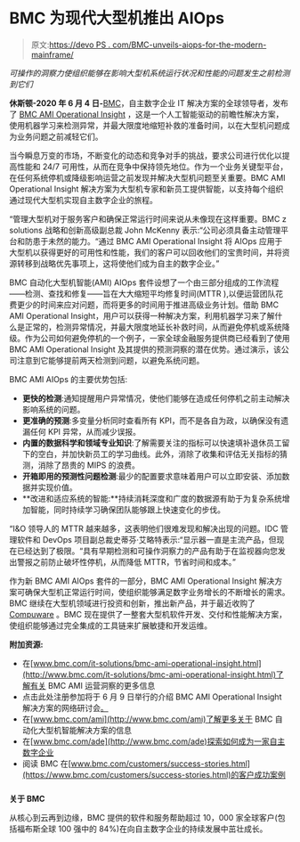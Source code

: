 # BMC 为现代大型机推出 AIOps

> 原文:[https://devo PS . com/BMC-unveils-aiops-for-the-modern-mainframe/](https://devops.com/bmc-unveils-aiops-for-the-modern-mainframe/)

*可操作的洞察力使组织能够在影响大型机系统运行状况和性能的问题发生之前检测到它们*

**休斯顿-2020 年 6 月 4 日-**[BMC](https://www.bmc.com/)，自主数字企业 IT 解决方案的全球领导者，发布了 [BMC AMI Operational Insight](https://www.bmc.com/it-solutions/bmc-ami-operational-insight.html) ，这是一个人工智能驱动的前瞻性解决方案，使用机器学习来检测异常，并最大限度地缩短补救的准备时间，以在大型机问题成为业务问题之前减轻它们。

当今瞬息万变的市场，不断变化的动态和竞争对手的挑战，要求公司进行优化以提高性能和 24/7 可用性，从而在竞争中保持领先地位。作为一个业务关键型平台，在任何系统停机或降级影响运营之前发现并解决大型机问题至关重要。BMC AMI Operational Insight 解决方案为大型机专家和新员工提供智能，以支持每个组织通过现代大型机实现自主数字企业的旅程。

“管理大型机对于服务客户和确保正常运行时间来说从未像现在这样重要。BMC z solutions 战略和创新高级副总裁 John McKenny 表示:“公司必须具备主动管理平台和防患于未然的能力。“通过 BMC AMI Operational Insight 将 AIOps 应用于大型机以获得更好的可用性和性能，我们的客户可以回收他们的宝贵时间，并将资源转移到战略优先事项上，这将使他们成为自主的数字企业。”

BMC 自动化大型机智能(AMI) AIOps 套件设想了一个由三部分组成的工作流程——检测、查找和修复——旨在大大缩短平均修复时间(MTTR ),以便运营团队花费更少的时间来应对问题，而将更多的时间用于推进高级业务计划。借助 BMC AMI Operational Insight，用户可以获得一种解决方案，利用机器学习来了解什么是正常的，检测异常情况，并最大限度地延长补救时间，从而避免停机或系统降级。作为公司如何避免停机的一个例子，一家全球金融服务提供商已经看到了使用 BMC AMI Operational Insight 及其提供的预测洞察的潜在优势。通过演示，该公司注意到它能够提前两天检测到问题，以避免系统问题。

BMC AMI AIOps 的主要优势包括:

*   **更快的检测**:通知提醒用户异常情况，使他们能够在造成任何停机之前主动解决影响系统的问题。
*   **更准确的预测**:多变量分析同时查看所有 KPI，而不是各自为政，以确保没有遗漏任何 KPI 异常，从而减少误报。
*   **内置的数据科学和领域专业知识**:了解需要关注的指标可以快速填补退休员工留下的空白，并加快新员工的学习曲线。此外，消除了收集和评估无关指标的猜测，消除了昂贵的 MIPS 的浪费。
*   **开箱即用的预测性问题检测**:最少的配置要求意味着用户可以立即安装、添加数据并实现价值。
*   **改进和适应系统的智能:**持续消耗深度和广度的数据源有助于为复杂系统增加智能，同时持续学习确保团队能够跟上快速变化的步伐。

“I&O 领导人的 MTTR 越来越多，这表明他们很难发现和解决出现的问题。IDC 管理软件和 DevOps 项目副总裁史蒂芬·艾略特表示:“显示器一直是主流产品，但现在已经达到了极限。“具有早期检测和可操作洞察力的产品有助于在监视器向您发出警报之前防止破坏性停机，从而降低 MTTR，节省时间和成本。”

作为新 BMC AMI AIOps 套件的一部分，BMC AMI Operational Insight 解决方案可确保大型机正常运行时间，使组织能够满足数字业务增长的不断增长的需求。BMC 继续在大型机领域进行投资和创新，推出新产品，并于最近收购了 [Compuware](https://newsroom.bmc.com/news-releases/news-release-details/bmc-completes-acquisition-compuware-mainstream-mainframe-devops) 。BMC 现在提供了一整套大型机软件开发、交付和性能解决方案，使组织能够通过完全集成的工具链来扩展敏捷和开发运维。

**附加资源:**

*   在[www.bmc.com/it-solutions/bmc-ami-operational-insight.html](http://www.bmc.com/it-solutions/bmc-ami-operational-insight.html)了解有关 BMC AMI 运营洞察的更多信息
*   点击此处注册参加将于 6 月 9 日举行的介绍 BMC AMI Operational Insight 解决方案的网络研讨会[。](https://register.gotowebinar.com/register/929688065593205006)
*   在[www.bmc.com/ami](http://www.bmc.com/ami)了解更多关于 BMC 自动化大型机智能解决方案的信息
*   在[www.bmc.com/ade](http://www.bmc.com/ade)探索如何成为一家自主数字企业
*   阅读 BMC 在[www.bmc.com/customers/success-stories.html](https://www.bmc.com/customers/success-stories.html)的客户成功案例

###

**关于 BMC**

从核心到云再到边缘，BMC 提供的软件和服务帮助超过 10，000 家全球客户(包括福布斯全球 100 强中的 84%)在向自主数字企业的持续发展中茁壮成长。